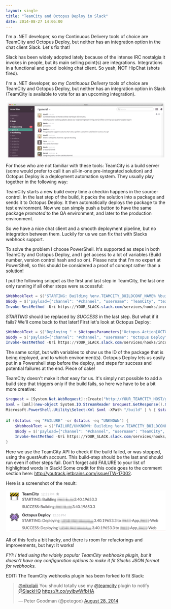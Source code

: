 ```yaml
---
layout: single
title: "TeamCity and Octopus Deploy in Slack"
date: 2014-08-27 14:06:00
---
```


I'm a .NET developer, so my Continuous Delivery tools of choice are TeamCity and Octopus Deploy, but neither has an integration option in the chat client Slack. Let's fix that!

Slack has been widely adopted lately because of the intense IRC nostalgia it invokes in people, but its main selling point(s) are integrations. Integrations in a functional and good looking chat client. So yeah, NOT HipChat (shots fired).

I'm a .NET developer, so my _Continuous Delivery_ tools of choice are TeamCity and Octopus Deploy, but neither has an integration option in Slack (TeamCity is available to vote for as an upcoming integration).

!['slackclient.png'](/assets/images/slackclient.png)

For those who are not familiar with these tools: TeamCity is a build server (some would prefer to call it an all-in-one pre-integrated solution) and Octopus Deploy is a deployment automation system. They usually play together in the following way:

TeamCity starts a new build every time a checkin happens in the source-control. In the last step of the build, it packs the solution into a package and sends it to Octopus Deploy. It then automatically deploys the package to the test environment. Now we can simply push a button to have the same package _promoted_ to the QA environment, and later to the production environment.

So we have a nice chat client and a smooth deployment pipeline, but no integration between them. Luckily for us we can fix that with Slacks webhook support.

To solve the problem I choose PowerShell. It's supported as steps in both TeamCity and Octopus Deploy, and I get access to a lot of variables (Build number, version control hash and so on). Please note that I'm no expert at PowerShell, so this should be considered a proof of concept rather than a solution!

I put the following snippet as the first and last step in TeamCity, the last one only running if all other steps were successful:

```powershell
$WebhookText = $("STARTING: Building %env.TEAMCITY_BUILDCONF_NAME% %build.number%")
$Body = $('payload={"channel": "#channel", "username": "TeamCity", "text": "' + $WebhookText + '", "icon_emoji": ":construction:"}' )
Invoke-RestMethod -Uri https://YOUR_SLACK.slack.com/services/hooks/incoming-webhook?token=TOKEN -Method Post -Body $Body
```

_STARTING_ should be replaced by _SUCCESS_ in the last step. But what if it fails? We'll come back to that later! First let's look at Octopus Deploy:

```powershell
$WebhookText = $("Deploying " + $OctopusParameters['Octopus.Action[OCTOPUS_DEPLOY_STEP_NAME].Package.NuGetPackageId'] + " " + $OctopusParameters['Octopus.Action[OCTOPUS_DEPLOY_STEP_NAME].Package.NuGetPackageVersion'] + " to " $OctopusParameters['Octopus.Action[OCTOPUS_DEPLOY_STEP_NAME].TargetRoles'])
$Body = $('payload={"channel": "#channel", "username": "Octopus Deploy", "text": "' + $WebhookText + '", "icon_emoji": ":space_invader:"}' )
Invoke-RestMethod -Uri https://YOUR_SLACK.slack.com/services/hooks/incoming-webhook?token=TOKEN -Method Post -Body $Body´
```

The same script, but with variables to show us the ID of the package that is being deployed, and to which environment(s). Octopus Deploy lets us easily put in a Powershell step before the deploy, and steps for success and potential failures at the end. Piece of cake!

TeamCity doesn't make it _that_ easy for us. It's simply not possible to add a build step that triggers only if the build fails, so here we have to be a bit more creative:

```powershell
$request = [System.Net.WebRequest]::Create("http://YOUR_TEAMCTIY_HOST/guestAuth/app/rest/builds/%teamcity.build.id%")
$xml = [xml](new-object System.IO.StreamReader $request.GetResponse().GetResponseStream()).ReadToEnd()
Microsoft.PowerShell.Utility\Select-Xml $xml -XPath "/build" | % { $status = $_.Node.status }

if ($status -eq "FAILURE" -or $status -eq "UNKNOWN") {
    $WebhookText = $("FAILURE/UNKNOWN: Building %env.TEAMCITY_BUILDCONF_NAME% %build.number%");
    $Body = $('payload={"channel": "#channel", "username": "TeamCity", "text": "' + $WebhookText + '", "icon_emoji": ":construction:", "color": "danger"}' );
    Invoke-RestMethod -Uri https://YOUR_SLACK.slack.com/services/hooks/incoming-webhook?token=TOKEN -Method Post -Body $Body
}
```

Here we use the TeamCity API to check if the build failed, or was stopped, using the guestAuth account. This build-step should be the last and should run even if other steps fail. Don't forget add FAILURE to your list of highlighted words in Slack! Some credit for this code goes to the comment section here: http://youtrack.jetbrains.com/issue/TW-17002.

Here is a screenshot of the result:

!['Octopus and TeamCity in Slack'](/assets/images/slack_integrations-1.png)

All of this feels a bit hacky, and there is room for refactorings and improvements, but hey: It works!

_FYI: I tried using the widely popular TeamCity webhooks plugin, but it doesn't have any configuration options to make it fit Slacks JSON format for webhooks._

EDIT: The TeamCity webhooks plugin has been forked to fit Slack:

<blockquote class="twitter-tweet" data-conversation="none" data-cards="hidden" lang="en"><p><a href="https://twitter.com/nikolaiii">@nikolaiii</a> You should totally use my <a href="https://twitter.com/teamcity">@teamcity</a> plugin to notify <a href="https://twitter.com/SlackHQ">@SlackHQ</a> <a href="https://t.co/yyibwWfbHA">https://t.co/yyibwWfbHA</a></p>&mdash; Peter Goodman (@petegoo) <a href="https://twitter.com/petegoo/statuses/504924891590565889">August 28, 2014</a></blockquote>
<script async src="//platform.twitter.com/widgets.js" charset="utf-8"></script>
